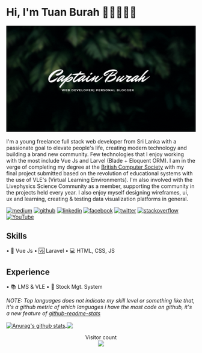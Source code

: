 # Hi, I'm Tuan Burah 👋🏼👨🏼‍💻
<img src="https://github.com/captain-burah/captain-burah/blob/main/Captain%20Burah%20(5).gif" />

I'm a young freelance full stack web developer from Sri Lanka with a passionate goal to elevate people's life, creating modern technology and building a brand new community. Few technologies that I enjoy working with the most include Vue Js and Larvel (Blade + Eloquent ORM). I am in the verge of completing my degree at the [British Computer Society](https://www.bcs.org/) with my final project submitted based on the revolution of educational systems with the use of VLE's (Virtual Learning Environments). I'm also involved with the Livephysics Science Community as a member, supporting the community in the projects held every year. I also enjoy myself designing wireframes, ui, ux and learning, creating & testing data visualization platforms in general.

 [<img src='https://cdn.jsdelivr.net/npm/simple-icons@3.0.1/icons/medium.svg' alt='medium' height='40'>](https://tuanburah.medium.com/)  [<img src='https://cdn.jsdelivr.net/npm/simple-icons@3.0.1/icons/github.svg' alt='github' height='40'>](https://github.com/https://github.com/captain-burah)  [<img src='https://cdn.jsdelivr.net/npm/simple-icons@3.0.1/icons/linkedin.svg' alt='linkedin' height='40'>](https://www.linkedin.com/in/https://www.linkedin.com/in/tuan-burah//)  [<img src='https://cdn.jsdelivr.net/npm/simple-icons@3.0.1/icons/facebook.svg' alt='facebook' height='40'>](https://www.facebook.com/https://www.facebook.com/captainburah)  [<img src='https://cdn.jsdelivr.net/npm/simple-icons@3.0.1/icons/twitter.svg' alt='twitter' height='40'>](https://twitter.com/https://twitter.com/Tuan_Burah)  [<img src='https://cdn.jsdelivr.net/npm/simple-icons@3.0.1/icons/stackoverflow.svg' alt='stackoverflow' height='40'>](https://stackoverflow.com/users/https://stackoverflow.com/users/14991937/captain-burah)  [<img src='https://cdn.jsdelivr.net/npm/simple-icons@3.0.1/icons/youtube.svg' alt='YouTube' height='40'>](https://www.youtube.com/channel/https://www.youtube.com/channel/UCulXZgnb_G_r4aCyybXrHcA) 

## Skills
• 🔰 Vue Js
• 🆚 Laravel
• 💻 HTML, CSS, JS

## Experience
• 📚 LMS & VLE
• 🥕 Stock Mgt. System

*NOTE: Top languages does not indicate my skill level or something like that, it's a github metric of which languages i have the most code on github, it's a new feature of [github-readme-stats](https://github.com/anuraghazra/github-readme-stats)*


<a href="https://github.com/captain-burah/github-readme-stats">
  <img align="center" src="https://github-readme-stats.vercel.app/api?username=captain-burah&show_icons=true&include_all_commits=true&theme=nightowl" alt="Anurag's github stats" />
</a>
<a href="https://github.com/captain-burah/github-readme-stats">
  <!-- Change the `github-readme-stats.anuraghazra1.vercel.app` to `github-readme-stats.vercel.app`  -->
  <img align="center" src="https://github-readme-stats.vercel.app/api/top-langs/?username=captain-burah&layout=compact&theme=nightowl" />
</a>

<p align="center"> 
  Visitor count<br>
  <img src="https://profile-counter.glitch.me/captain-burah/count.svg" />
</p>

